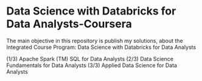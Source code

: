 # Data Science with Databricks for Data Analysts-Coursera
 
The main objective in this repository is publish my solutions, about the Integrated Course Program: Data Science with Databricks for Data Analysts

(1/3) Apache Spark (TM) SQL for Data Analysts
(2/3) Data Science Fundamentals for Data Analysts
(3/3) Applied Data Science for Data Analysts
